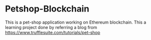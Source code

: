 # Petshop-Blockchain
This is a pet-shop application working on Ethereum blockchain.
This a learning project done by referring a blog from https://www.trufflesuite.com/tutorials/pet-shop
